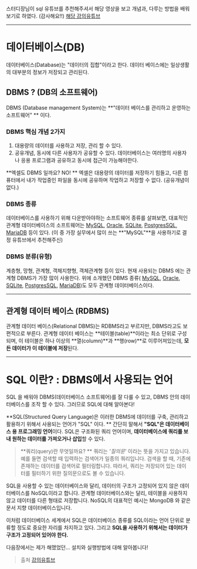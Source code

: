 스터디장님이 sql 유튜브를 추천해주셔서 해당 영상을 보고 개념과, 다루는 방법을 배워보기로 하였다. (감사해요!!)
[해당 강의유튜브](https://www.youtube.com/watch?v=0cRhit1EJM0&list=PLVsNizTWUw7GCfy5RH27cQL5MeKYnl8Pm&index=1)

---

# 데이터베이스(DB)

데이터베이스(Database)는 "데이터의 집합"이라고 한다.
데이터 베이스에는 일상생활의 대부분의 정보가 저장되고 관리된다.



## DBMS ? (DB의 소프트웨어)

DBMS (Database management System)는  **"데이터 베이스를 관리하고 운영하는 소프트웨어" ** 이다.

### DBMS 핵심 개념 2가지

1. 대용량의 데이터를 사용하고 저장, 관리 할 수 있다.
2. 공유개념, 동시에 다른 사용자가 공유할 수 있다.
   데이터베이스는 여러명의 사용자나 응용 프로그램과 공유하고 동시에 접근이 가능해야한다.

**엑셀도 DBMS 일까요? NO! **
엑셀은 대용량의 데이터를 저장하기 힘들고, 다른 컴퓨터에서 내가 작업중인 파일을 동시에 공유하며 작업하고 저장할 수 없다. (공유개념이 없다.)


### DBMS 종류

데이터베이스를 사용하기 위해 다운받아야하는 소프트웨어 종류를 살펴보면,
대표적인 관계형 데이터베이스의 소프트웨어는 [MySQL](https://www.mysql.com/), [Oracle](https://www.oracle.com/database/), [SQLite](https://www.sqlite.org/index.html), [PostgresSQL](https://www.postgresql.org/), [MariaDB](https://mariadb.org/) 등이 있다.
(이 중 가장 실무에서 많이 쓰는 **"MySQL"**을 사용하기로 결정 유튜브에서 추천해주신)


### DBMS 분류(유형)

계층형, 망형, 관계형, 객체지향형, 객체관계형 등이 있다. 
현재 사용되는 DBMS 에는 관계형 DBMS가 가장 많이 사용한다. 위에 소개했던 DBMS 종류( [MySQL](https://www.mysql.com/), [Oracle](https://www.oracle.com/database/), [SQLite](https://www.sqlite.org/index.html), [PostgresSQL](https://www.postgresql.org/), [MariaDB](https://mariadb.org/))도 모두 관계형 데이터베이스이다. 

---

## 관계형 데이터 베이스 (RDBMS)

관계형 데이터 베이스(Relational DBMS)는 RDBMS라고 부르지만, DBMS라고도 보편적으로 부른다.
관계형 데이터 베이스는 **테이블(table)**이라는 최소 단위로 구성되며, 이 테이블은 하나 이상의 **열(column)**과 **행(row)**로 이루어져있는데, **모든 데이터가 이 테이블에 저장**된다.

---



# SQL 이란? : DBMS에서 사용되는 언어

SQL 을 배워야 DBMS(데이터베이스 소프트웨어)를 잘 다룰 수 있고,  DBMS 안의 데이터베이스를 조작 할 수 있다. 그러므로 SQL에 대해 알아본다!



**SQL(Structured Query Language)은 이러한 DBMS에 데이터를 구축, 관리하고 활용하기 위해서 사용되는 언어가 "SQL" 이다. ** 간단히 말해서 **"SQL"은 데이터베이스 용 프로그래밍 언어**이다.
SQL은  구조화된 쿼리 언어이며, **데이터베이스에 쿼리를 보내 원하는 데이터를 가져오거나 삽입**할 수 있다.  

> **쿼리(query)란 무엇일까요? **
> 쿼리는 *'질의문'* 이라는 뜻을 가지고 있습니다. 예를 들면 검색할 때 입력하는 검색어가 일종의 쿼리입니다. 검색을 할 때, 기존에 존재하는 데이터를 검색어로 필터링합니다. 따라서, 쿼리는 저장되어 있는 데이터를 필터하기 위한 질의문으로도 볼 수 있습니다.

SQL을 사용할 수 있는 데이터베이스와 달리, 데이터의 구조가 고정되어 있지 않은 데이터베이스를 NoSQL이라고 합니다. 관계형 데이터베이스와는 달리, 테이블을 사용하지 않고 데이터를 다른 형태로 저장합니다. NoSQL의 대표적인 예시는 MongoDB 와 같은 문서 지향 데이터베이스입니다.

이처럼 데이터베이스 세계에서 SQL은 데이터베이스 종류를 SQL이라는 언어 단위로 분류할 정도로 중요한 자리를 차지하고 있다. 그리고 **SQL을 사용하기 위해서는 데이터가 구조가 고정되어 있어야 한다.**



다음장에서는 제가 해맸었던... 설치와 실행방법에 대해 알아봅니다!

> 출처
[강의유튜브](https://www.youtube.com/watch?v=0cRhit1EJM0&list=PLVsNizTWUw7GCfy5RH27cQL5MeKYnl8Pm&index=1)
